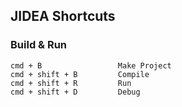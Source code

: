 JIDEA Shortcuts
---

### Build & Run
    cmd + B					Make Project
    cmd + shift + B			Compile
    cmd + shift + R			Run
    cmd + shift + D			Debug
